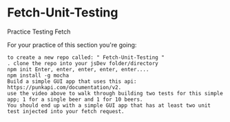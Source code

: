 # Fetch-Unit-Testing

Practice Testing Fetch

For your practice of this section you're going:

    to create a new repo called: " Fetch-Unit-Testing "
    . clone the repo into your jsDev folder/directory
    npm init Enter, enter, enter, enter, enter....
    npm install -g mocha
    Build a simple GUI app that uses this api: https://punkapi.com/documentation/v2.
    use the video above to walk through building two tests for this simple app; 1 for a single beer and 1 for 10 beers.
    You should end up with a simple GUI app that has at least two unit test injected into your fetch request.
